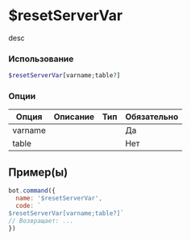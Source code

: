 # $resetServerVar
desc
### Использование
```php
$resetServerVar[varname;table?]
```

### Опции

| Опция | Описание | Тип | Обязательно |
|--------|-------------|------|----------|
| varname |  |  | Да | 
| table |  |  | Нет | 
## Пример(ы)

```javascript
bot.command({
  name: '$resetServerVar',
  code: `
$resetServerVar[varname;table?]`
// Возвращает: ...
})
```